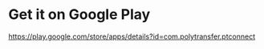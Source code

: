# Get it on Google Play 

https://play.google.com/store/apps/details?id=com.polytransfer.ptconnect


